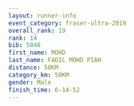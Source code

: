 ```yaml
---
layout: runner-info 
event_category: fraser-ultra-2019 
overall_rank: 19
rank: 14
bib: 5048
first_name: MOHD
last_name: FADIL MOHD PIAH
distance: 50KM
category_km: 50KM
gender: Male
finish_time: 6-14-52
---
```

